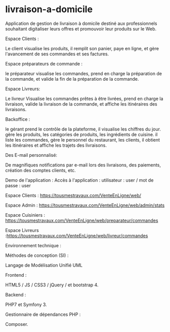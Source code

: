 # livraison-a-domicile

Application de gestion de livraison à domicile destiné aux professionnels souhaitant digitaliser leurs offres et promouvoir leur produits sur le Web.

Espace Clients :

Le client visualise les produits, il remplit son panier, paye en ligne, et gère l'avancement de ses commandes et ses factures.		

Espace préparateurs de commande :

le préparateur visualise les commandes, prend en charge la préparation de la commande, et valide la fin de la préparation de la commande.

Espace Livreurs:

Le livreur Visualise les commandes prêtes à être livrées, prend en charge la livraison, valide la livraison de la commande, et affiche les itinéraires des livraisons.

Backoffice :

le gérant prend le contrôle de la plateforme, il visualise les chiffres du jour. gère les produits, les catégories de produits, les ingrédients de cuisine. il liste les commandes, gère le personnel du restaurant, les clients, il obtient les itinéraires et affiche les trajets des livraisons.

Des E-mail personnalisé: 

De magnifiques notifications par e-mail lors des livraisons, des paiements, création des comptes clients, etc.	

Demo de l'application :
Accès à l'application : utilisateur : user / mot de passe : user

Espace Clients : https://tousmestravaux.com/VenteEnLigne/web/

Espace Admin : https://tousmestravaux.com/VenteEnLigne/web/admin/stats

Espace Cuisiniers : https://tousmestravaux.com/VenteEnLigne/web/preparateur/commandes

Espace Livreurs :https://tousmestravaux.com/VenteEnLigne/web/livreur/commandes

Environnement technique :

Méthodes de conception (SI) :

Langage de Modélisation Unifié UML

Frontend :

HTML5 / JS / CSS3 / jQuery / et bootstrap 4.

Backend :

PHP7 et Symfony 3.

Gestionnaire de dépendances PHP :

Composer.

